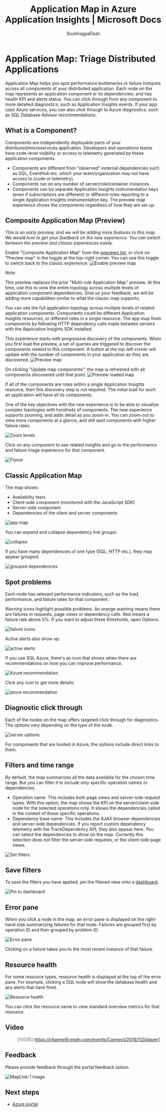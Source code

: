 ﻿---
title: Application Map in Azure Application Insights | Microsoft Docs
description: Monitor complex application topologies with the application map
services: application-insights
documentationcenter: ''
author: SoubhagyaDash
manager: carmonm

ms.assetid: 3bf37fe9-70d7-4229-98d6-4f624d256c36
ms.service: application-insights
ms.workload: tbd
ms.tgt_pltfrm: ibiza
ms.devlang: na
ms.topic: article
ms.date: 03/14/2017
ms.author: mbullwin

---
# Application Map: Triage Distributed Applications
Application Map helps you spot performance bottlenecks or failure hotspots across all components of your distributed application. Each node on the map represents an application component or its dependencies; and has health KPI and alerts status. You can click through from any component to more detailed diagnostics, such as Application Insights events. If your app uses Azure services, you can also click through to Azure diagnostics, such as SQL Database Advisor recommendations.

## What is a Component?

Components are independently deployable parts of your distributed/microservices application. Developers and operations teams have code-level visibility or access to telemetry generated by these application components. 

* Components are different from "observed" external dependencies such as SQL, EventHub etc. which your team/organization may not have access to (code or telemetry).
* Components run on any number of server/role/container instances.
* Components can be separate Application Insights instrumentation keys (even if subscriptions are different) or different roles reporting to a single Application Insights instrumentation key. The preview map experience shows the components regardless of how they are set up.

## Composite Application Map (Preview)
*This is an early preview, and we will be adding more features to this map. We would love to get your feedback on the new experience. You can switch between the preview and classic experiences easily.*

Enable "Composite Application Map" from the [previews list](app-insights-previews.md), or click on "Preview map" in the toggle at the top-right corner. You can use this toggle to switch back to the classic experience.
![Enable preview map](media/app-insights-app-map/preview-from-classic.png)

>[!Note]
This preview replaces the prior "Multi-role Application Map" preview. At this time, use this to view the entire topology across multiple levels of application component dependencies. Give us your feedback, we will be adding more capabilities similar to what the classic map supports.

You can see the full application topology across multiple levels of related application components. Components could be different Application Insights resources, or different roles in a single resource. The app map finds components by following HTTP dependency calls made between servers with the Application Insights SDK installed. 

This experience starts with progressive discovery of the components. When you first load the preview, a set of queries are triggered to discover the components related to this component. A button at the top-left corner will update with the number of components in your application as they are discovered. 
![Preview map](media/app-insights-app-map/preview.png)

On clicking "Update map components", the map is refreshed with all components discovered until that point.
![Preview loaded map](media/app-insights-app-map/components-loaded-hierarchical.png)

If all of the components are roles within a single Application Insights resource, then this discovery step is not required. The initial load for such an application will have all its components.

One of the key objectives with the new experience is to be able to visualize complex topologies with hundreds of components. The new experience supports zooming, and adds detail as you zoom-in. You can zoom-out to view more components at a glance, and still spot components with higher failure rates. 

![Zoom levels](media/app-insights-app-map/zoom-levels.png)

Click on any component to see related insights and go to the performance and failure triage experience for that component.

![Flyout](media/app-insights-app-map/preview-flyout.png)


## Classic Application Map

The map shows:

* Availability tests
* Client-side component (monitored with the JavaScript SDK)
* Server-side component
* Dependencies of the client and server components

![app map](./media/app-insights-app-map/02.png)

You can expand and collapse dependency link groups:

![collapse](./media/app-insights-app-map/03.png)

If you have many dependencies of one type (SQL, HTTP etc.), they may appear grouped. 

![grouped dependencies](./media/app-insights-app-map/03-2.png)

## Spot problems
Each node has relevant performance indicators, such as the load, performance, and failure rates for that component. 

Warning icons highlight possible problems. An orange warning means there are failures in requests, page views or dependency calls. Red means a failure rate above 5%. If you want to adjust these thresholds, open Options.

![failure icons](./media/app-insights-app-map/04.png)

Active alerts also show up: 

![active alerts](./media/app-insights-app-map/05.png)

If you use SQL Azure, there's an icon that shows when there are recommendations on how you can improve performance. 

![Azure recommendation](./media/app-insights-app-map/06.png)

Click any icon to get more details:

![azure recommendation](./media/app-insights-app-map/07.png)

## Diagnostic click through
Each of the nodes on the map offers targeted click through for diagnostics. The options vary depending on the type of the node.

![server options](./media/app-insights-app-map/09.png)

For components that are hosted in Azure, the options include direct links to them.

## Filters and time range
By default, the map summarizes all the data available for the chosen time range. But you can filter it to include only specific operation names or dependencies.

* Operation name: This includes both page views and server-side request types. With this option, the map shows the KPI on the server/client-side node for the selected operations only. It shows the dependencies called in the context of those specific operations.
* Dependency base name: This includes the AJAX browser dependencies and server-side dependencies. If you report custom dependency telemetry with the TrackDependency API, they also appear here. You can select the dependencies to show on the map. Currently this selection does not filter the server-side requests, or the client-side page views.

![Set filters](./media/app-insights-app-map/11.png)

## Save filters
To save the filters you have applied, pin the filtered view onto a [dashboard](app-insights-dashboards.md).

![Pin to dashboard](./media/app-insights-app-map/12.png)

## Error pane
When you click a node in the map, an error pane is displayed on the right-hand side summarizing failures for that node. Failures are grouped first by operation ID and then grouped by problem ID.

![Error pane](./media/app-insights-app-map/error-pane.png)

Clicking on a failure takes you to the most recent instance of that failure.

## Resource health
For some resource types, resource health is displayed at the top of the error pane. For example, clicking a SQL node will show the database health and any alerts that have fired.

![Resource health](./media/app-insights-app-map/resource-health.png)

You can click the resource name to view standard overview metrics for that resource.

## Video

> [!VIDEO https://channel9.msdn.com/events/Connect/2016/112/player] 

## Feedback
Please provide feedback through the portal feedback option.

![MapLink-1 image](./media/app-insights-app-map/13.png)


## Next steps

* [Azure portal](https://portal.azure.com)
